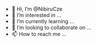 - 👋 Hi, I’m @NibiruCze
- 👀 I’m interested in ...
- 🌱 I’m currently learning ...
- 💞️ I’m looking to collaborate on ...
- 📫 How to reach me ...

<!---
NibiruCze/NibiruCze is a ✨ special ✨ repository because its `README.md` (this file) appears on your GitHub profile.
You can click the Preview link to take a look at your changes.
--->
